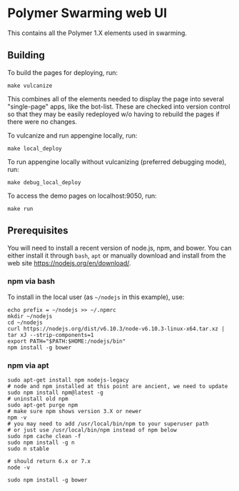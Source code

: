# Polymer Swarming web UI

This contains all the Polymer 1.X elements used in swarming.


## Building

To build the pages for deploying, run:

    make vulcanize

This combines all of the elements needed to display the page into several
"single-page" apps, like the bot-list.
These are checked into version control so that they may be easily redeployed w/o
having to rebuild the pages if there were no changes.

To vulcanize and run appengine locally, run:

    make local_deploy

To run appengine locally without vulcanizing (preferred debugging mode), run:

    make debug_local_deploy

To access the demo pages on localhost:9050, run:

    make run


## Prerequisites

You will need to install a recent version of node.js, npm, and bower. You can
either install it through `bash`, `apt` or manually download and install from
the web site https://nodejs.org/en/download/.


### npm via bash

To install in the local user (as `~/nodejs` in this example), use:

    echo prefix = ~/nodejs >> ~/.npmrc
    mkdir ~/nodejs
    cd ~/nodejs
    curl https://nodejs.org/dist/v6.10.3/node-v6.10.3-linux-x64.tar.xz | tar xJ --strip-components=1
    export PATH="$PATH:$HOME:/nodejs/bin"
    npm install -g bower


### npm via apt

    sudo apt-get install npm nodejs-legacy
    # node and npm installed at this point are ancient, we need to update
    sudo npm install npm@latest -g
    # uninstall old npm
    sudo apt-get purge npm
    # make sure npm shows version 3.X or newer
    npm -v
    # you may need to add /usr/local/bin/npm to your superuser path
    # or just use /usr/local/bin/npm instead of npm below
    sudo npm cache clean -f
    sudo npm install -g n
    sudo n stable

    # should return 6.x or 7.x
    node -v

    sudo npm install -g bower
